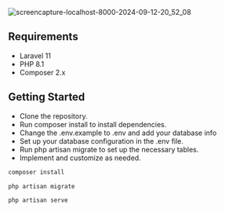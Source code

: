 ![screencapture-localhost-8000-2024-09-12-20_52_08](https://github.com/user-attachments/assets/9dd1e727-3030-4881-89ae-1377e6d03baa)

## Requirements
- Laravel 11
- PHP 8.1
- Composer 2.x

## Getting Started
- Clone the repository.
- Run composer install to install dependencies.
- Change the .env.example to .env and add your database info
- Set up your database configuration in the .env file.
- Run php artisan migrate to set up the necessary tables.
- Implement and customize as needed.

```javascript
composer install
```

```javascript
php artisan migrate
```

```javascript
php artisan serve
```
